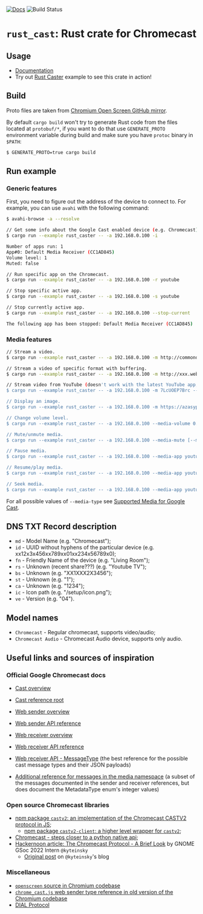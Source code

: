 [![Docs](https://docs.rs/rust_cast/badge.svg)](https://docs.rs/crate/rust_cast/)
![Build Status](https://github.com/azasypkin/rust-cast/actions/workflows/ci.yml/badge.svg)

# `rust_cast`: Rust crate for Chromecast

## Usage
* [Documentation](https://docs.rs/crate/rust_cast/)
* Try out [Rust Caster](./examples/rust_caster.rs) example to see this crate in action!

## Build

Proto files are taken from [Chromium Open Screen GitHub mirror](https://chromium.googlesource.com/openscreen/+/8cce349b0a595ddf7178d5730e980ace3a1d1a53/cast/common/channel/proto).

By default `cargo build` won't try to generate Rust code from the files located at `protobuf/*`, if you want to do that
use `GENERATE_PROTO` environment variable during build and make sure you have `protoc` binary in `$PATH`:

```bash
$ GENERATE_PROTO=true cargo build
```

## Run example

### Generic features

First, you need to figure out the address of the device to connect to. For example, you can use `avahi` with the following command:
```bash
$ avahi-browse -a --resolve
```

```bash
// Get some info about the Google Cast enabled device (e.g. Chromecast). 
$ cargo run --example rust_caster -- -a 192.168.0.100 -i

Number of apps run: 1
App#0: Default Media Receiver (CC1AD845)
Volume level: 1
Muted: false

// Run specific app on the Chromecast.
$ cargo run --example rust_caster -- -a 192.168.0.100 -r youtube

// Stop specific active app.
$ cargo run --example rust_caster -- -a 192.168.0.100 -s youtube

// Stop currently active app.
$ cargo run --example rust_caster -- -a 192.168.0.100 --stop-current

The following app has been stopped: Default Media Receiver (CC1AD845)
```

### Media features
```bash
// Stream a video.
$ cargo run --example rust_caster -- -a 192.168.0.100 -m http://commondatastorage.googleapis.com/gtv-videos-bucket/sample/BigBuckBunny.mp4

// Stream a video of specific format with buffering.
$ cargo run --example rust_caster -- -a 192.168.0.100 -m http://xxx.webm --media-type video/webm --media-stream-type buffered

// Stream video from YouTube (doesn't work with the latest YouTube app, fix is welcome).
$ cargo run --example rust_caster -- -a 192.168.0.100 -m 7LcUOEP7Brc --media-app youtube

// Display an image.
$ cargo run --example rust_caster -- -a 192.168.0.100 -m https://azasypkin.github.io/style-my-image/images/mozilla.jpg

// Change volume level.
$ cargo run --example rust_caster -- -a 192.168.0.100 --media-volume 0.5

// Mute/unmute media.
$ cargo run --example rust_caster -- -a 192.168.0.100 --media-mute [--media-unmute]

// Pause media.
$ cargo run --example rust_caster -- -a 192.168.0.100 --media-app youtube --media-pause

// Resume/play media.
$ cargo run --example rust_caster -- -a 192.168.0.100 --media-app youtube --media-play

// Seek media.
$ cargo run --example rust_caster -- -a 192.168.0.100 --media-app youtube --media-seek 100
```

For all possible values of `--media-type` see [Supported Media for Google Cast](https://developers.google.com/cast/docs/media).

## DNS TXT Record description

* `md` - Model Name (e.g. "Chromecast");
* `id` - UUID without hyphens of the particular device (e.g. xx12x3x456xx789xx01xx234x56789x0);
* `fn` - Friendly Name of the device (e.g. "Living Room");
* `rs` - Unknown (recent share???) (e.g. "Youtube TV");
* `bs` - Unknown (e.g. "XX1XXX2X3456");
* `st` - Unknown (e.g. "1");
* `ca` - Unknown (e.g. "1234");
* `ic` - Icon path (e.g. "/setup/icon.png");
* `ve` - Version (e.g. "04").

## Model names

* `Chromecast` - Regular chromecast, supports video/audio;
* `Chromecast Audio` - Chromecast Audio device, supports only audio.

## Useful links and sources of inspiration

### Official Google Chromecast docs
* [Cast overview](https://developers.google.com/cast/docs/overview)
* [Cast reference root](https://developers.google.com/cast/docs/reference)
* [Web sender overview](https://developers.google.com/cast/docs/web_sender)
* [Web sender API reference](https://developers.google.com/cast/docs/reference/web_sender)
* [Web receiver overview](https://developers.google.com/cast/docs/web_receiver)
* [Web receiver API reference](https://developers.google.com/cast/docs/reference/web_receiver/cast.framework.messages)
* [Web receiver API - MessageType](https://developers.google.com/cast/docs/reference/web_receiver/cast.framework.messages#.MessageType)
  (the best reference for the possible cast message types and their JSON payloads)

* [Additional reference for messages in the media namespace](https://developers.google.com/cast/docs/media/messages)
  (a subset of the messages documented in the sender and receiver references, but does document the MetadataType enum's integer values)

### Open source Chromecast libraries
* [npm package `castv2`: an implementation of the Chromecast CASTV2 protocol in JS](https://github.com/thibauts/node-castv2);
    * [npm package `castv2-client`: a higher level wrapper for `castv2`](https://github.com/thibauts/node-castv2-client);
* [Chromecast - steps closer to a python native api](http://www.clift.org/fred/chromecast-steps-closer-to-a-python-native-api.html);
* [Hackernoon article: The Chromecast Protocol - A Brief Look](https://hackernoon.com/the-chromecast-protocol-a-brief-look) by GNOME GSoc 2022 Intern `@kyteinsky`
    * [Original post](https://kyteinsky.github.io/p/chromecast-protocol/) on `@kyteinsky`'s blog

### Miscellaneous
* [`openscreen` source in Chromium codebase](https://source.chromium.org/chromium/chromium/src/+/main:third_party/openscreen/;bpv=0;bpt=0)
* [`chrome_cast.js` web sender type reference in old version of the Chromium codebase](https://github.com/chromium/chromium/blob/105.0.5195.148/ui/file_manager/file_manager/externs/chrome_cast.js)
* [DIAL Protocol](http://www.dial-multiscreen.org/)
